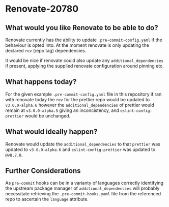 # Renovate-20780

## What would you like Renovate to be able to do?

Renovate currently has the ability to update `.pre-commit-config.yaml` if the behaviour is opted into. At the moment renovate is only updating the declared `rev` (repo tag) dependencies.

It would be nice if renovate could also update any `additional_dependencies` if present, applying the supplied renovate configuration around pinning etc.

## What happens today?

For the given example `.pre-commit-config.yaml` file in this repository if ran with renovate today the `rev` for the prettier repo would be updated to `v3.0.0-alpha.6` however the `additional_dependencies` of prettier would remain at `v3.0.0-alpha.5` giving an inconcistency, and `eslint-config-prettier` would be unchanged.

## What would ideally happen?

Renovate would update the `additional_dependencies` to that `prettier` was updated to `v3.0.0-alpha.6` and `eslint-config-prettier` was updated to `@v8.7.0`.

## Further Considerations

As `pre-commit` hooks can be in a varianty of languages correctly identifying the upstream package manager of `additional_dependencies` will probably necessitate retrieving the `.pre-commit-hooks.yaml` file from the referenced repo to ascertain the `language` attribute.

